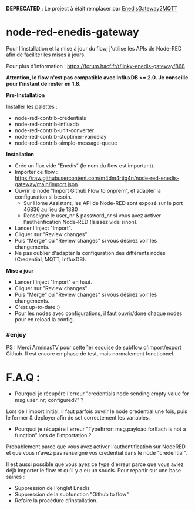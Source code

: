 **DEPRECATED** : Le project à était remplacer par [EnedisGateway2MQTT](https://github.com/m4dm4rtig4n/enedisgateway2mqtt)

# node-red-enedis-gateway

Pour l'installation et la mise à jour du flow, j'utilise les APIs de Node-RED afin de faciliter les mises à jours.

Pour plus d'information : https://forum.hacf.fr/t/linky-enedis-gateway/868

**Attention, le flow n'est pas compatible avec InfluxDB >= 2.0. Je conseille pour l'instant de rester en 1.8.**

**Pre-Installation**

Installer les palettes :
- node-red-contrib-credentials
- node-red-contrib-influxdb
- node-red-contrib-unit-converter
- node-red-contrib-stoptimer-varidelay
- node-red-contrib-simple-message-queue

**Installation**
- Crée un flux vide "Enedis" (le nom du flow est important).
- Importer ce flow : https://raw.githubusercontent.com/m4dm4rtig4n/node-red-enedis-gateway/main/import.json
- Ouvrir le node "Import Github Flow to onprem", et adapter la configuration si besoin. 
  - Sur Home Assistant, les API de Node-RED sont exposé sur le port 46836 au lieu de 1880 
  - Renseigné le user_nr & password_nr si vous avez activer l'authenfication Node-RED (laissez vide sinon).
- Lancer l'inject "Import".
- Cliquer sur "Review changes"
- Puis "Merge" ou "Review changes" si vous désirez voir les changements.
- Ne pas oublier d'adapter la configuration des différents nodes (Credential, MQTT, InfluxDB).

**Mise à jour**
- Lancer l'inject "Import" en haut.
- Cliquer sur "Review changes"
- Puis "Merge" ou "Review changes" si vous désirez voir les changements.
- C'est up-to-date :)
- Pour les nodes avec configurations, il faut ouvrir/done chaque nodes pour en reload la config.

### #enjoy

PS : Merci ArminasTV pour cette 1er esquise de subflow d'import/export Github.
Il est encore en phase de test, mais normalement fonctionnel.

# F.A.Q :

* Pourquoi je récupére l'erreur "credentials node sending empty value for msg.user_nr; configured?" ?

Lors de l'import initial, il faut parfois ouvrir le node credential une fois, puis le fermer & deployer afin de set correctement
les variables.

* Pourquoi je récupére l'erreur "TypeError: msg.payload.forEach is not a function" lors de l'importation ?

Probablement parce que vous avez activer l'authentification sur NodeRED et que vous n'avez pas renseigné vos credential
dans le node "credential".

Il est aussi possible que vous ayez ce type d'erreur parce que vous aviez déjà importer le flow et qu'il y a eu un soucis.
Pour repartir sur une base saines :
- Suppression de l'onglet Enedis
- Suppression de la subfunction "Github to flow"
- Refaire la procédure d'installation.

  

